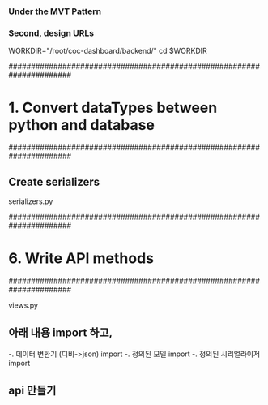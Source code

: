 ### Under the MVT Pattern
### Second, design URLs

WORKDIR="/root/coc-dashboard/backend/"
cd $WORKDIR


######################################################################
# 1. Convert dataTypes between python and database
######################################################################

## Create serializers
serializers.py


######################################################################
# 6. Write API methods
######################################################################

views.py

## 아래 내용 import 하고,
-. 데이터 변환기 (디비->json) import
-. 정의된 모델 import
-. 정의된 시리얼라이저 import 

## api 만들기